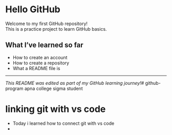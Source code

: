 # Hello GitHub

Welcome to my first GitHub repository!  
This is a practice project to learn GitHub basics.

## What I’ve learned so far
- How to create an account
- How to create a repository
- What a README file is

---

*This README was edited as part of my GitHub learning journey!*# github-program
apna college sigma student
# linking git with vs code
- Today i learned how to connect git with vs code
- 
